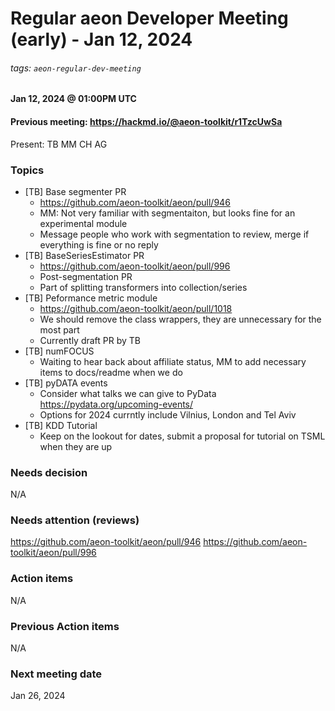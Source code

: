 # Regular aeon Developer Meeting (early) - Jan 12, 2024
###### tags: `aeon-regular-dev-meeting`

#### Jan 12, 2024 @ 01:00PM UTC
#### Previous meeting: https://hackmd.io/@aeon-toolkit/r1TzcUwSa

Present: TB MM CH AG

### Topics

- [TB] Base segmenter PR
    -  https://github.com/aeon-toolkit/aeon/pull/946
    -  MM: Not very familiar with segmentaiton, but looks fine for an experimental module
    -  Message people who work with segmentation to review, merge if everything is fine or no reply
- [TB] BaseSeriesEstimator PR
    -  https://github.com/aeon-toolkit/aeon/pull/996
    -  Post-segmentation PR
    -  Part of splitting transformers into collection/series
- [TB] Peformance metric module 
    - https://github.com/aeon-toolkit/aeon/pull/1018 
    - We should remove the class wrappers, they are unnecessary for the most part
    - Currently draft PR by TB
- [TB] numFOCUS
    - Waiting to hear back about affiliate status, MM to add necessary items to docs/readme when we do
- [TB] pyDATA events
    - Consider what talks we can give to PyData https://pydata.org/upcoming-events/
    - Options for 2024 currntly include Vilnius, London and Tel Aviv
- [TB] KDD Tutorial
    - Keep on the lookout for dates, submit a proposal for tutorial on TSML when they are up

### Needs decision

N/A

### Needs attention (reviews)

https://github.com/aeon-toolkit/aeon/pull/946
https://github.com/aeon-toolkit/aeon/pull/996

### Action items

N/A

### Previous Action items

N/A

### Next meeting date

Jan 26, 2024

